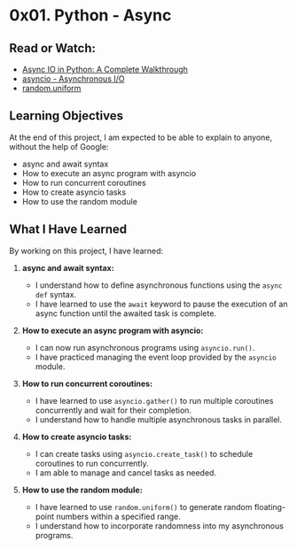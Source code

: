 # 0x01. Python - Async

## Read or Watch:
- [Async IO in Python: A Complete Walkthrough](https://realpython.com/async-io-python/)
- [asyncio - Asynchronous I/O](https://docs.python.org/3/library/asyncio.html)
- [random.uniform](https://docs.python.org/3/library/random.html#random.uniform)

## Learning Objectives
At the end of this project, I am expected to be able to explain to anyone, without the help of Google:

- async and await syntax
- How to execute an async program with asyncio
- How to run concurrent coroutines
- How to create asyncio tasks
- How to use the random module

## What I Have Learned
By working on this project, I have learned:

1. **async and await syntax:**
   - I understand how to define asynchronous functions using the `async def` syntax.
   - I have learned to use the `await` keyword to pause the execution of an async function until the awaited task is complete.

2. **How to execute an async program with asyncio:**
   - I can now run asynchronous programs using `asyncio.run()`.
   - I have practiced managing the event loop provided by the `asyncio` module.

3. **How to run concurrent coroutines:**
   - I have learned to use `asyncio.gather()` to run multiple coroutines concurrently and wait for their completion.
   - I understand how to handle multiple asynchronous tasks in parallel.

4. **How to create asyncio tasks:**
   - I can create tasks using `asyncio.create_task()` to schedule coroutines to run concurrently.
   - I am able to manage and cancel tasks as needed.

5. **How to use the random module:**
   - I have learned to use `random.uniform()` to generate random floating-point numbers within a specified range.
   - I understand how to incorporate randomness into my asynchronous programs.